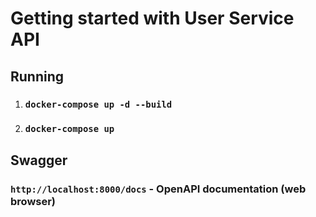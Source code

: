# Getting started with User Service API

## Running

1) ### `docker-compose up -d --build`
2) ### `docker-compose up`

## Swagger

### `http://localhost:8000/docs` - OpenAPI documentation (web browser)